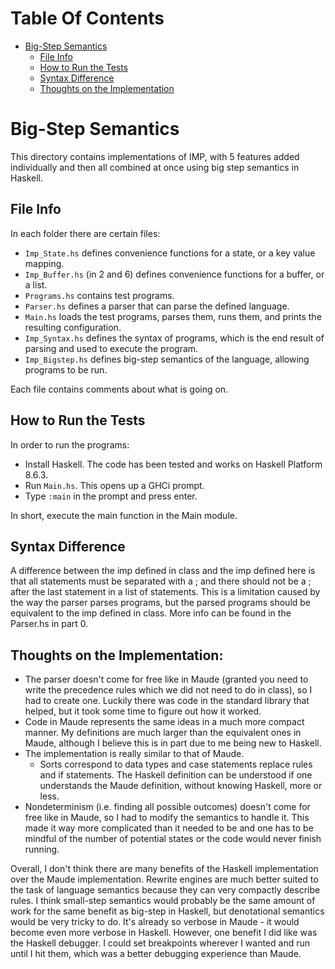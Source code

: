 # Table Of Contents

* [Big-Step Semantics](#big-step-semantics)
	* [File Info](#file-info)
	* [How to Run the Tests](#how-to-run-the-tests)
	* [Syntax Difference](#syntax-difference)
	* [Thoughts on the Implementation](#thoughts-on-the-implementation)

# Big-Step Semantics

This directory contains implementations of IMP, with 5 features added individually and then all combined at once using big step semantics in Haskell.

## File Info

In each folder there are certain files:
* `Imp_State.hs` 		defines convenience functions for a state, or a key value mapping.
* `Imp_Buffer.hs` 	(in 2 and 6) defines convenience functions for a buffer, or a list.
* `Programs.hs` 		contains test programs.
* `Parser.hs` 		defines a parser that can parse the defined language.
* `Main.hs` 			loads the test programs, parses them, runs them, and prints the resulting configuration.
* `Imp_Syntax.hs` 	defines the syntax of programs, which is the end result of parsing and used to execute the program.
* `Imp_Bigstep.hs` 	defines big-step semantics of the language, allowing programs to be run.

Each file contains comments about what is going on.

## How to Run the Tests

In order to run the programs:
* Install Haskell. The code has been tested and works on Haskell Platform 8.6.3.
* Run `Main.hs`. This opens up a GHCi prompt.
* Type `:main` in the prompt and press enter.

In short, execute the main function in the Main module.

## Syntax Difference

A difference between the imp defined in class and the imp defined here is that all statements must be separated with a ; and there should not be a ; after the last statement in a list of statements.
This is a limitation caused by the way the parser parses programs, but the parsed programs should be equivalent to the imp defined in class. More info can be found in the Parser.hs in part 0.

## Thoughts on the Implementation:

* The parser doesn't come for free like in Maude (granted you need to write the precedence rules which we did not need to do in class), so I had to create one. Luckily there was code in the standard library that helped, but it took some time to figure out how it worked.
* Code in Maude represents the same ideas in a much more compact manner. My definitions are much larger than the equivalent ones in Maude, although I believe this is in part due to me being new to Haskell.
* The implementation is really similar to that of Maude.
    * Sorts correspond to data types and case statements replace rules and if statements. The Haskell definition can be understood if one understands the Maude definition, without knowing Haskell, more or less.
* Nondeterminism (i.e. finding all possible outcomes) doesn't come for free like in Maude, so I had to modify the semantics to handle it. This made it way more complicated than it needed to be and one has to be mindful of the number of potential states or the code would never finish running.

Overall, I don't think there are many benefits of the Haskell implementation over the Maude implementation. Rewrite engines are much better suited to the task of language semantics because they can very compactly describe rules.
I think small-step semantics would probably be the same amount of work for the same benefit as big-step in Haskell, but denotational semantics would be very tricky to do. It's already so verbose in Maude - it would become even more verbose in Haskell.
However, one benefit I did like was the Haskell debugger. I could set breakpoints wherever I wanted and run until I hit them, which was a better debugging experience than Maude.